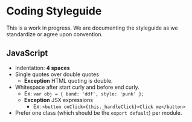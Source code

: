 # Coding Styleguide

This is a work in progress. We are documenting the styleguide as we standardize or agree upon convention.

## JavaScript

- Indentation: **4 spaces**
- Single quotes over double quotes
    + **Exception** HTML quoting is double.
- Whitespace after start curly and before end curly.
    + Ex: `var obj = { band: 'ddf', style: 'punk' };`
    + **Exception** JSX expressions
        * Ex: `<button onClick={this._handleClick}>Click me</button>`
- Prefer one class (which should be the `export default`) per module.


